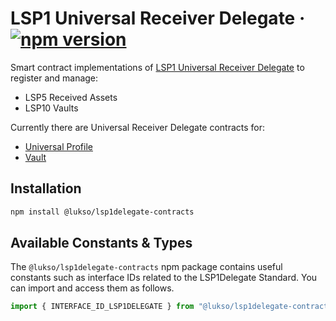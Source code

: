 # LSP1 Universal Receiver Delegate &middot; [![npm version](https://img.shields.io/npm/v/@lukso/lsp1delegate-contracts.svg?style=flat)](https://www.npmjs.com/package/@lukso/lsp1delegate-contracts)

Smart contract implementations of [LSP1 Universal Receiver Delegate](https://github.com/lukso-network/LIPs/blob/main/LSPs/LSP-1-UniversalReceiver.md#universalreceiver-delegation)
to register and manage:

- LSP5 Received Assets
- LSP10 Vaults

Currently there are Universal Receiver Delegate contracts for:

- [Universal Profile](./contracts/LSP1UniversalReceiverDelegateUP.sol)
- [Vault](./contracts/LSP1UniversalReceiverDelegateVault.sol)

## Installation

```bash
npm install @lukso/lsp1delegate-contracts
```

## Available Constants & Types

The `@lukso/lsp1delegate-contracts` npm package contains useful constants such as interface IDs related to the LSP1Delegate Standard. You can import and access them as follows.

```js
import { INTERFACE_ID_LSP1DELEGATE } from "@lukso/lsp1delegate-contracts";
```
